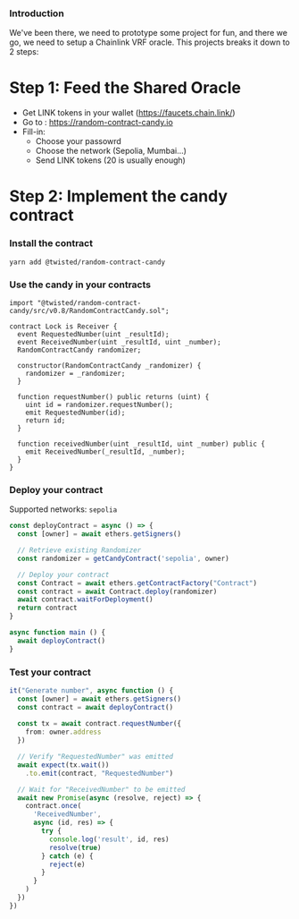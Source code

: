 ### Introduction

We've been there, we need to prototype some project for fun, and there we go, we need to setup a Chainlink VRF oracle.
This projects breaks it down to 2 steps:

# Step 1: Feed the Shared Oracle

- Get LINK tokens in your wallet (https://faucets.chain.link/)
- Go to : https://random-contract-candy.io
- Fill-in:
  - Choose your passowrd
  - Choose the network (Sepolia, Mumbai...)
  - Send LINK tokens (20 is usually enough)

# Step 2: Implement the candy contract

### Install the contract

`yarn add @twisted/random-contract-candy`

### Use the candy in your contracts

```solidity
import "@twisted/random-contract-candy/src/v0.8/RandomContractCandy.sol";

contract Lock is Receiver {
  event RequestedNumber(uint _resultId);
  event ReceivedNumber(uint _resultId, uint _number);
  RandomContractCandy randomizer;

  constructor(RandomContractCandy _randomizer) {
    randomizer = _randomizer;
  }

  function requestNumber() public returns (uint) {
    uint id = randomizer.requestNumber();
    emit RequestedNumber(id);
    return id;
  }

  function receivedNumber(uint _resultId, uint _number) public {
    emit ReceivedNumber(_resultId, _number);
  }
}
```

### Deploy your contract

Supported networks: `sepolia`

```ts
const deployContract = async () => {
  const [owner] = await ethers.getSigners()

  // Retrieve existing Randomizer
  const randomizer = getCandyContract('sepolia', owner)

  // Deploy your contract
  const Contract = await ethers.getContractFactory("Contract")
  const contract = await Contract.deploy(randomizer)
  await contract.waitForDeployment()
  return contract
}

async function main () {
  await deployContract()
}
```

### Test your contract

```ts
it("Generate number", async function () {
  const [owner] = await ethers.getSigners()
  const contract = await deployContract()
  
  const tx = await contract.requestNumber({
    from: owner.address
  })

  // Verify "RequestedNumber" was emitted
  await expect(tx.wait())
    .to.emit(contract, "RequestedNumber")

  // Wait for "ReceivedNumber" to be emitted
  await new Promise(async (resolve, reject) => {
    contract.once(
      'ReceivedNumber',
      async (id, res) => {
        try {
          console.log('result', id, res)
          resolve(true)
        } catch (e) {
          reject(e)
        }
      }
    )
  })
})
```
